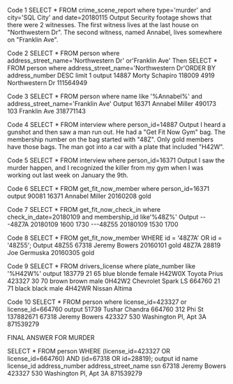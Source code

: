 Code 1
SELECT *
FROM crime_scene_report where type=&#39;murder&#39; and city=&#39;SQL City&#39; and
date=20180115
Output
Security footage shows that there were 2 witnesses. The first witness
lives at the last house on &quot;Northwestern Dr&quot;. The second witness, named
Annabel, lives somewhere on &quot;Franklin Ave&quot;.

Code 2
SELECT *
FROM person where address_street_name=&#39;Northwestern Dr&#39; or&#39;Franklin
Ave&#39;
Then
SELECT *
FROM person where address_street_name=&#39;Northwestern Dr&#39;ORDER BY
address_number DESC
limit 1
output
14887 Morty Schapiro 118009 4919 Northwestern Dr 111564949

Code 3
SELECT *
FROM person where name like &#39;%Annabel%&#39; and
address_street_name=&#39;Franklin Ave&#39;
Output
16371 Annabel Miller 490173 103 Franklin Ave 318771143

Code 4
SELECT *
FROM interview where person_id=14887
Output
I heard a gunshot and then saw a man run out. He had a &quot;Get Fit Now Gym&quot;
bag. The membership number on the bag started with &quot;48Z&quot;. Only gold
members have those bags. The man got into a car with a plate that
included &quot;H42W&quot;.

Code 5
SELECT *
FROM interview where person_id=16371
Output
I saw the murder happen, and I recognized the killer from my gym when I
was working out last week on January the 9th.

Code 6
SELECT *
FROM get_fit_now_member
where person_id=16371
output
90081 16371 Annabel Miller 20160208 gold

Code 7
SELECT *
FROM get_fit_now_check_in
where check_in_date=20180109 and membership_id like&#39;%48Z%&#39;
Output
---48Z7A 20180109 1600 1730
---48Z55 20180109 1530 1700

Code 8
SELECT *
FROM get_fit_now_member
WHERE id = &#39;48Z7A&#39; OR id = &#39;48Z55&#39;;
Output
48Z55 67318 Jeremy Bowers 20160101 gold
48Z7A 28819 Joe Germuska 20160305 gold

Code 9
SELECT *
FROM drivers_license
where plate_number like &#39;%H42W%&#39;
output
183779 21 65 blue blonde female H42W0X Toyota
Prius
423327 30 70 brown brown male 0H42W2 Chevrolet Spark LS
664760 21 71 black black male 4H42WR Nissan Altima

Code 10
SELECT *
FROM person
where license_id=423327 or license_id=664760
output
51739 Tushar Chandra 664760 312 Phi St 137882671
67318 Jeremy Bowers 423327 530 Washington Pl, Apt 3A 871539279

FINAL ANSWER FOR MURDER

SELECT *
FROM person
WHERE (license_id=423327 OR license_id=664760) AND (id=67318 OR
id=28819);
output
id name license_id address_number address_street_name ssn
67318 Jeremy Bowers 423327 530 Washington Pl, Apt 3A 871539279
